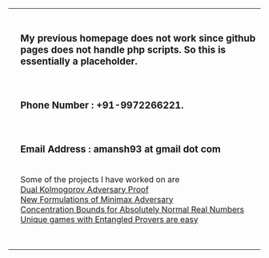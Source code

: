 <!DOCTYPE html PUBLIC "-//W3C//DTD XHTML 1.1//EN"
  "http://www.w3.org/TR/xhtml11/DTD/xhtml11.dtd">
<html xmlns="http://www.w3.org/1999/xhtml" xml:lang="en">
<head>
<title>Aman Sharma</title>
</head>
<body>
<table summary="Table for page layout." id="tlayout">
<tr valign="top">
<td id="layout-menu">
</td>
<td id="layout-content">
<div id="toptitle"><br>
<h3>My previous homepage does not work since github pages does not handle php scripts. So this is essentially a placeholder.</h3><br>
<h3>Phone Number : +91-9972266221.</h3><br>
<h3>Email Address : amansh93 at gmail dot com</h3><br>
  Some of the projects I have worked on are <br>
<div class="menu-item"><a href="p2.pdf" class="current">Dual Kolmogorov Adversary Proof</a></div>
<div class="menu-item"><a href="p1.pdf" class="current">New Formulations of Minimax Adversary</a></div>
<div class="menu-item"><a href="p3.pdf" class="current">Concentration Bounds for Absolutely Normal Real Numbers</a></div>
<div class="menu-item"><a href="p4.pdf" class="current">Unique games with Entangled Provers are easy</a></div>
<h3></h3><br>
</body>
</html>
